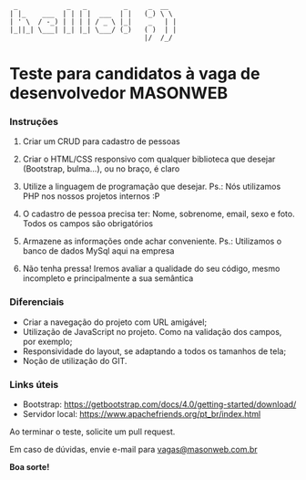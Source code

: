 ```
 _            _   _         _     _  __  
| |_    ___  | | | |  ___  | |   (_) \ \ 
| ' \  / -_) | | | | / _ \ |_|    _   | |
|_||_| \___| |_| |_| \___/ (_)   ( )  | |
                                 |/  /_/ 
```
# Teste para candidatos à vaga de desenvolvedor MASONWEB

### Instruções

1. Criar um CRUD para cadastro de pessoas

2. Criar o HTML/CSS responsivo com qualquer biblioteca que desejar (Bootstrap, bulma...), ou no braço, é claro

3. Utilize a linguagem de programação que desejar. Ps.: Nós utilizamos PHP nos nossos projetos internos :P

4. O cadastro de pessoa precisa ter: Nome, sobrenome, email, sexo e foto. Todos os campos são obrigatórios

5. Armazene as informações onde achar conveniente. Ps.: Utilizamos o banco de dados MySql aqui na empresa

6. Não tenha pressa! Iremos avaliar a qualidade do seu código, mesmo incompleto e principalmente a sua semântica

### Diferenciais

* Criar a navegação do projeto com URL amigável;
* Utilização de JavaScript no projeto. Como na validação dos campos, por exemplo;
* Responsividade do layout, se adaptando a todos os tamanhos de tela;
* Noção de utilização do GIT.

### Links úteis

* Bootstrap: https://getbootstrap.com/docs/4.0/getting-started/download/
* Servidor local: https://www.apachefriends.org/pt_br/index.html

Ao terminar o teste, solicite um pull request. 

Em caso de dúvidas, envie e-mail para vagas@masonweb.com.br

**Boa sorte!**

